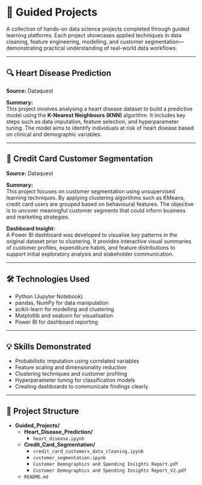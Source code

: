 # 📁 Guided Projects

A collection of hands-on data science projects completed through guided learning platforms. Each project showcases applied techniques in data cleaning, feature engineering, modelling, and customer segmentation—demonstrating practical understanding of real-world data workflows.

---

## 🔍 Heart Disease Prediction  
**Source:** Dataquest  

**Summary:**  
This project involves analysing a heart disease dataset to build a predictive model using the **K-Nearest Neighbours (KNN)** algorithm. It includes key steps such as data imputation, feature selection, and hyperparameter tuning. The model aims to identify individuals at risk of heart disease based on clinical and demographic variables.

---

## 🧮 Credit Card Customer Segmentation  
**Source:** Dataquest  

**Summary:**  
This project focuses on customer segmentation using unsupervised learning techniques. By applying clustering algorithms such as KMeans, credit card users are grouped based on behavioural features. The objective is to uncover meaningful customer segments that could inform business and marketing strategies.

**Dashboard Insight:**  
A Power BI dashboard was developed to visualise key patterns in the original dataset prior to clustering. It provides interactive visual summaries of customer profiles, expenditure habits, and feature distributions to support initial exploratory analysis and stakeholder communication.

---

## 🛠️ Technologies Used  
- Python (Jupyter Notebook)  
- pandas, NumPy for data manipulation  
- scikit-learn for modelling and clustering  
- Matplotlib and seaborn for visualisation  
- Power BI for dashboard reporting

---

## 💡 Skills Demonstrated  
- Probabilistic imputation using correlated variables  
- Feature scaling and dimensionality reduction  
- Clustering techniques and customer profiling  
- Hyperparameter tuning for classification models  
- Creating dashboards to communicate findings clearly

---

## 📂 Project Structure

- **Guided_Projects/**
  - **Heart_Disease_Prediction/**
    - `heart_disease.ipynb`
  - **Credit_Card_Segmentation/**
    - `credit_card_customers_data_cleaning.ipynb`
    - `customer_segmentation.ipynb`
    - `Customer Demographics and Spending Insights Report.pdf`
    - `Customer Demographics and Spending Insights Report_V2.pdf`
  - `README.md`

